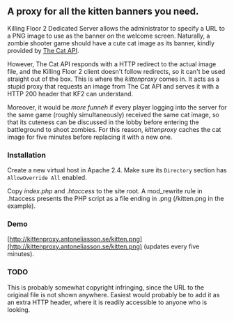 ## A proxy for all the kitten banners you need.

Killing Floor 2 Dedicated Server allows the administrator to specify a URL to a PNG image to use as the banner on the welcome screen. Naturally, a zombie shooter game should have a cute cat image as its banner, kindly provided by [The Cat API](http://thecatapi.com/).

However, The Cat API responds with a HTTP redirect to the actual image file, and the Killing Floor 2 client doesn't follow redirects, so it can't be used straight out of the box. This is where the *kittenproxy* comes in. It acts as a stupid proxy that requests an image from The Cat API and serves it with a HTTP 200 header that KF2 can understand.

Moreover, it would be *more funneh* if every player logging into the server for the same game (roughly simultaneously) received the same cat image, so that its cuteness can be discussed in the lobby before entering the battleground to shoot zombies. For this reason, *kittenproxy* caches the cat image for five minutes before replacing it with a new one.

### Installation

Create a new virtual host in Apache 2.4. Make sure its `Directory` section has `AllowOverride All` enabled.

Copy *index.php* and *.htaccess* to the site root. A mod_rewrite rule in .htaccess presents the PHP script as a file ending in .png (/kitten.png in the example).

### Demo

[http://kittenproxy.antoneliasson.se/kitten.png](http://kittenproxy.antoneliasson.se/kitten.png) (updates every five minutes).

### TODO

This is probably somewhat copyright infringing, since the URL to the original file is not shown anywhere. Easiest would probably be to add it as an extra HTTP header, where it is readily accessible to anyone who is looking.
